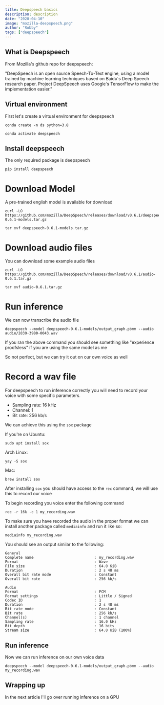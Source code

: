 ```yaml
---
title: Deepspeech basics
description: description
date: "2020-04-10"
image: "mozilla-deepspeech.png"
author: "Robby"
tags: ["deepspeech"]
---
```


## What is Deepspeech

From Mozilla's github repo for deepspeech:

"DeepSpeech is an open source Speech-To-Text engine, using a model trained by machine learning techniques based on Baidu's Deep Speech research paper. Project DeepSpeech uses Google's TensorFlow to make the implementation easier."

## Virtual environment

First let's create a virtual environment for deepspeech

```
conda create -n ds python=3.8

conda activate deepspeech
```

## Install deepspeech

The only required package is deepspeech

```
pip install deepspeech
```

# Download Model

A pre-trained english model is available for download

```
curl -LO https://github.com/mozilla/DeepSpeech/releases/download/v0.6.1/deepspeech-0.6.1-models.tar.gz

tar xvf deepspeech-0.6.1-models.tar.gz
```

# Download audio files

You can download some example audio files

```
curl -LO https://github.com/mozilla/DeepSpeech/releases/download/v0.6.1/audio-0.6.1.tar.gz

tar xvf audio-0.6.1.tar.gz
```

# Run inference

We can now transcribe the audio file

```
deepspeech --model deepspeech-0.6.1-models/output_graph.pbmm --audio audio/2830-3980-0043.wav
```

If you ran the above command you should see something like "experience proofsless" if you are using the same model as me

So not perfect, but we can try it out on our own voice as well

# Record a wav file

For deepspeech to run inference correctly you will need to record your voice with some specific parameters.

- Sampling rate: 16 kHz
- Channel: 1
- Bit rate: 256 kb/s

We can achieve this using the `sox` package

If you're on Ubuntu:

```
sudo apt install sox
```

Arch Linux:

```
yay -S sox
```

Mac:

```
brew install sox
```

After installing `sox` you should have access to the `rec` command, we will use this to record our voice

To begin recording you voice enter the following command

```
rec -r 16k -c 1 my_recording.wav
```

To make sure you have recorded the audio in the proper format we can install another package called `mediainfo` and run it like so:

```
mediainfo my_recording.wav
```

You should see an output similar to the following:

```
General
Complete name                            : my_recording.wav
Format                                   : Wave
File size                                : 64.0 KiB
Duration                                 : 2 s 48 ms
Overall bit rate mode                    : Constant
Overall bit rate                         : 256 kb/s

Audio
Format                                   : PCM
Format settings                          : Little / Signed
Codec ID                                 : 1
Duration                                 : 2 s 48 ms
Bit rate mode                            : Constant
Bit rate                                 : 256 kb/s
Channel(s)                               : 1 channel
Sampling rate                            : 16.0 kHz
Bit depth                                : 16 bits
Stream size                              : 64.0 KiB (100%)
```

## Run inference

Now we can run inference on our own voice data

```
deepspeech --model deepspeech-0.6.1-models/output_graph.pbmm --audio my_recording.wav
```

## Wrapping up

In the next article I'll go over running inference on a GPU
